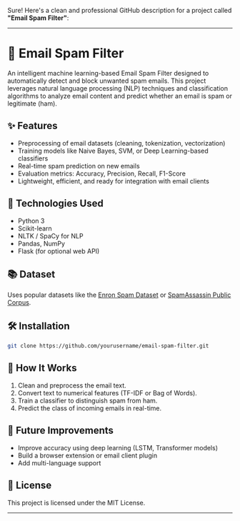 Sure! Here's a clean and professional GitHub description for a project called **"Email Spam Filter"**:

---

# 📧 Email Spam Filter

An intelligent machine learning-based Email Spam Filter designed to automatically detect and block unwanted spam emails. This project leverages natural language processing (NLP) techniques and classification algorithms to analyze email content and predict whether an email is spam or legitimate (ham).

## ✨ Features
- Preprocessing of email datasets (cleaning, tokenization, vectorization)
- Training models like Naive Bayes, SVM, or Deep Learning-based classifiers
- Real-time spam prediction on new emails
- Evaluation metrics: Accuracy, Precision, Recall, F1-Score
- Lightweight, efficient, and ready for integration with email clients

## 🚀 Technologies Used
- Python 3
- Scikit-learn
- NLTK / SpaCy for NLP
- Pandas, NumPy
- Flask (for optional web API)

## 📚 Dataset
Uses popular datasets like the [Enron Spam Dataset](https://www.cs.cmu.edu/~enron/) or [SpamAssassin Public Corpus](https://spamassassin.apache.org/old/publiccorpus/).

## 🛠️ Installation
```bash
git clone https://github.com/yourusername/email-spam-filter.git

```

## 🧠 How It Works
1. Clean and preprocess the email text.
2. Convert text to numerical features (TF-IDF or Bag of Words).
3. Train a classifier to distinguish spam from ham.
4. Predict the class of incoming emails in real-time.

## 💬 Future Improvements
- Improve accuracy using deep learning (LSTM, Transformer models)
- Build a browser extension or email client plugin
- Add multi-language support

## 📄 License
This project is licensed under the MIT License.

---
